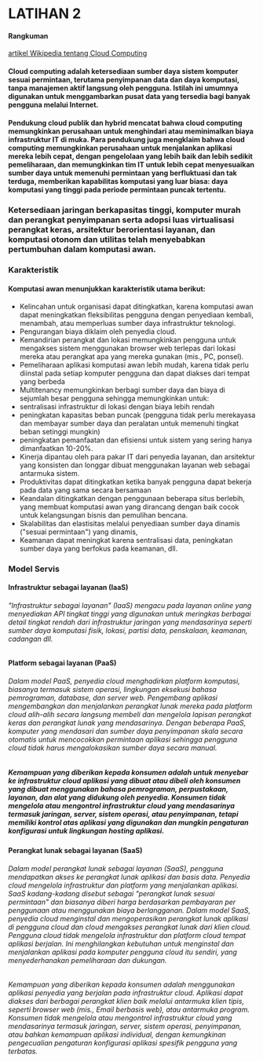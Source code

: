 # LATIHAN 2
#### Rangkuman 
[artikel Wikipedia tentang Cloud Computing](https://en.wikipedia.org/wiki/Cloud_computing)
#### Cloud computing adalah ketersediaan sumber daya sistem komputer sesuai permintaan, terutama penyimpanan data dan daya komputasi, tanpa manajemen aktif langsung oleh pengguna. Istilah ini umumnya digunakan untuk menggambarkan pusat data yang tersedia bagi banyak pengguna melalui Internet. 
#### Pendukung cloud publik dan hybrid mencatat bahwa cloud computing memungkinkan perusahaan untuk menghindari atau meminimalkan biaya infrastruktur IT di muka. Para pendukung juga mengklaim bahwa cloud computing memungkinkan perusahaan untuk menjalankan aplikasi mereka lebih cepat, dengan pengelolaan yang lebih baik dan lebih sedikit pemeliharaan, dan memungkinkan tim IT untuk lebih cepat menyesuaikan sumber daya untuk memenuhi permintaan yang berfluktuasi dan tak terduga, memberikan kapabilitas komputasi yang luar biasa: daya komputasi yang tinggi pada periode permintaan puncak tertentu.
### Ketersediaan jaringan berkapasitas tinggi, komputer murah dan perangkat penyimpanan serta adopsi luas virtualisasi perangkat keras, arsitektur berorientasi layanan, dan komputasi otonom dan utilitas telah menyebabkan pertumbuhan dalam komputasi awan. 

### Karakteristik
#### Komputasi awan menunjukkan karakteristik utama berikut:
* Kelincahan untuk organisasi dapat ditingkatkan, karena komputasi awan dapat meningkatkan fleksibilitas pengguna dengan penyediaan kembali, menambah, atau memperluas sumber daya infrastruktur teknologi.
* Pengurangan biaya diklaim oleh penyedia cloud. 
* Kemandirian perangkat dan lokasi memungkinkan pengguna untuk mengakses sistem menggunakan browser web terlepas dari lokasi mereka atau perangkat apa yang mereka gunakan (mis., PC, ponsel). 
* Pemeliharaan aplikasi komputasi awan lebih mudah, karena tidak perlu diinstal pada setiap komputer pengguna dan dapat diakses dari tempat yang berbeda 
* Multitenancy memungkinkan berbagi sumber daya dan biaya di sejumlah besar pengguna sehingga memungkinkan untuk:
* sentralisasi infrastruktur di lokasi dengan biaya lebih rendah 
* peningkatan kapasitas beban puncak (pengguna tidak perlu merekayasa dan membayar sumber daya dan peralatan untuk memenuhi tingkat beban setinggi mungkin)
* peningkatan pemanfaatan dan efisiensi untuk sistem yang sering hanya dimanfaatkan 10-20%.
* Kinerja dipantau oleh para pakar IT dari penyedia layanan, dan arsitektur yang konsisten dan longgar dibuat menggunakan layanan web sebagai antarmuka sistem.
* Produktivitas dapat ditingkatkan ketika banyak pengguna dapat bekerja pada data yang sama secara bersamaan
* Keandalan ditingkatkan dengan penggunaan beberapa situs berlebih, yang membuat komputasi awan yang dirancang dengan baik cocok untuk kelangsungan bisnis dan pemulihan bencana.
* Skalabilitas dan elastisitas melalui penyediaan sumber daya dinamis ("sesuai permintaan") yang dinamis, 
* Keamanan dapat meningkat karena sentralisasi data, peningkatan sumber daya yang berfokus pada keamanan, dll.

### Model Servis
#### Infrastruktur sebagai layanan (IaaS)
###### "Infrastruktur sebagai layanan" (IaaS) mengacu pada layanan online yang menyediakan API tingkat tinggi yang digunakan untuk meringkas berbagai detail tingkat rendah dari infrastruktur jaringan yang mendasarinya seperti sumber daya komputasi fisik, lokasi, partisi data, penskalaan, keamanan, cadangan dll. 

#### Platform sebagai layanan (PaaS)
###### Dalam model PaaS, penyedia cloud menghadirkan platform komputasi, biasanya termasuk sistem operasi, lingkungan eksekusi bahasa pemrograman, database, dan server web. Pengembang aplikasi mengembangkan dan menjalankan perangkat lunak mereka pada platform cloud alih-alih secara langsung membeli dan mengelola lapisan perangkat keras dan perangkat lunak yang mendasarinya. Dengan beberapa PaaS, komputer yang mendasari dan sumber daya penyimpanan skala secara otomatis untuk mencocokkan permintaan aplikasi sehingga pengguna cloud tidak harus mengalokasikan sumber daya secara manual.
##### Kemampuan yang diberikan kepada konsumen adalah untuk menyebar ke infrastruktur cloud aplikasi yang dibuat atau dibeli oleh konsumen yang dibuat menggunakan bahasa pemrograman, perpustakaan, layanan, dan alat yang didukung oleh penyedia. Konsumen tidak mengelola atau mengontrol infrastruktur cloud yang mendasarinya termasuk jaringan, server, sistem operasi, atau penyimpanan, tetapi memiliki kontrol atas aplikasi yang digunakan dan mungkin pengaturan konfigurasi untuk lingkungan hosting aplikasi.

#### Perangkat lunak sebagai layanan (SaaS)
###### Dalam model perangkat lunak sebagai layanan (SaaS), pengguna mendapatkan akses ke perangkat lunak aplikasi dan basis data. Penyedia cloud mengelola infrastruktur dan platform yang menjalankan aplikasi. SaaS kadang-kadang disebut sebagai "perangkat lunak sesuai permintaan" dan biasanya diberi harga berdasarkan pembayaran per penggunaan atau menggunakan biaya berlangganan. Dalam model SaaS, penyedia cloud menginstal dan mengoperasikan perangkat lunak aplikasi di pengguna cloud dan cloud mengakses perangkat lunak dari klien cloud. Pengguna cloud tidak mengelola infrastruktur dan platform cloud tempat aplikasi berjalan. Ini menghilangkan kebutuhan untuk menginstal dan menjalankan aplikasi pada komputer pengguna cloud itu sendiri, yang menyederhanakan pemeliharaan dan dukungan.
###### Kemampuan yang diberikan kepada konsumen adalah menggunakan aplikasi penyedia yang berjalan pada infrastruktur cloud. Aplikasi dapat diakses dari berbagai perangkat klien baik melalui antarmuka klien tipis, seperti browser web (mis., Email berbasis web), atau antarmuka program. Konsumen tidak mengelola atau mengontrol infrastruktur cloud yang mendasarinya termasuk jaringan, server, sistem operasi, penyimpanan, atau bahkan kemampuan aplikasi individual, dengan kemungkinan pengecualian pengaturan konfigurasi aplikasi spesifik pengguna yang terbatas.


